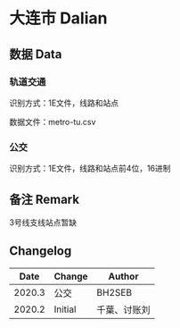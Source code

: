 # 大连市 Dalian

## 数据 Data

### 轨道交通

识别方式：1E文件，线路和站点

数据文件：metro-tu.csv

### 公交

识别方式：1E文件，线路和站点前4位，16进制

## 备注 Remark

3号线支线站点暂缺

## Changelog

Date | Change | Author
-----|--------|-------
2020.3 | 公交 | BH2SEB
2020.2 | Initial | 千葉、讨账刘
